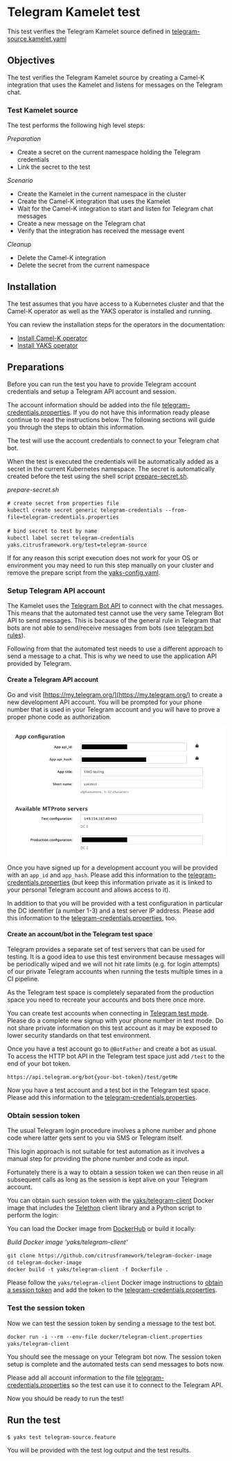 # Telegram Kamelet test

This test verifies the Telegram Kamelet source defined in [telegram-source.kamelet.yaml](telegram-source.kamelet.yaml)

## Objectives

The test verifies the Telegram Kamelet source by creating a Camel-K integration that uses the Kamelet and listens for messages on the
Telegram chat.

### Test Kamelet source

The test performs the following high level steps:

*Preparation*
- Create a secret on the current namespace holding the Telegram credentials
- Link the secret to the test

*Scenario* 
- Create the Kamelet in the current namespace in the cluster
- Create the Camel-K integration that uses the Kamelet
- Wait for the Camel-K integration to start and listen for Telegram chat messages
- Create a new message on the Telegram chat
- Verify that the integration has received the message event

*Cleanup*
- Delete the Camel-K integration
- Delete the secret from the current namespace

## Installation

The test assumes that you have access to a Kubernetes cluster and that the Camel-K operator as well as the YAKS operator is installed
and running.

You can review the installation steps for the operators in the documentation:

- [Install Camel-K operator](https://camel.apache.org/camel-k/latest/installation/installation.html)
- [Install YAKS operator](https://github.com/citrusframework/yaks#installation)

## Preparations

Before you can run the test you have to provide Telegram account credentials and setup a Telegram API account and session.
 
The account information should be added into the file [telegram-credentials.properties](telegram-credentials.properties). If you do not have this
information ready please continue to read the instructions below. The following sections will guide you through the steps to obtain
this information. 

The test will use the account credentials to connect to your Telegram chat bot.

When the test is executed the credentials will be automatically added as a secret in the current Kubernetes namespace. The secret is automatically created before the test using
the shell script [prepare-secret.sh](prepare-secret.sh).

*prepare-secret.sh*
```shell script
# create secret from properties file
kubectl create secret generic telegram-credentials --from-file=telegram-credentials.properties

# bind secret to test by name
kubectl label secret telegram-credentials yaks.citrusframework.org/test=telegram-source 
```  

If for any reason this script execution does not work for your OS or environment you may need to run this step manually on your cluster and
remove the prepare script from the [yaks-config.yaml](yaks-config.yaml).

### Setup Telegram API account

The Kamelet uses the [Telegram Bot API](https://core.telegram.org/bots/api) to connect with the chat messages. This means that the automated test cannot use the very same Telegram Bot API to
send messages. This is because of the general rule in Telegram that bots are not able to send/receive messages from bots (see [telegram bot rules](https://core.telegram.org/bots/faq#what-messages-will-my-bot-get)).

Following from that the automated test needs to use a different approach to send a message to a chat. This is why we need to use the application API provided by Telegram.

#### Create a Telegram API account

Go and visit [https://my.telegram.org/](https://my.telegram.org/) to create a new development API account. You will be prompted for your phone number that
 is used in your Telegram account and you will have to prove a proper phone code as authorization.
 
![Telegram_API_account](Telegram_API_account.png)  
 
Once you have signed up for a development account you will be provided with an `app_id` and `app_hash`. Please add this information 
to the [telegram-credentials.properties](telegram-credentials.properties) (but keep this information private as it is linked to your personal Telegram account and allows access to it).
 
In addition to that you will be provided with a test configuration in particular the DC identifier (a number 1-3) and a test server IP address. 
Please add this information to the [telegram-credentials.properties](telegram-credentials.properties), too.
   
#### Create an account/bot in the Telegram test space

Telegram provides a separate set of test servers that can be used for testing. It is a good idea to use this test environment because messages will be
periodically wiped and we will not hit rate limits (e.g. for login attempts) of our private Telegram accounts when running the tests multiple times in a CI pipeline.

As the Telegram test space is completely separated from the production space you need to recreate your accounts and bots there once more. 

You can create test accounts when connecting in [Telegram test mode](https://web.telegram.org/?test=1).
Please do a complete new signup with your phone number in test mode. Do not share private information on this test account as it may be exposed to lower security standards on that test environment.

Once you have a test account go to `@BotFather` and create a bot as usual. To access the HTTP bot API in the Telegram test space just add `/test` to the end of your bot token.

```
https://api.telegram.org/bot{your-bot-token}/test/getMe
``` 

Now you have a test account and a test bot in the Telegram test space. Please add this information to the [telegram-credentials.properties](telegram-credentials.properties).

### Obtain session token

The usual Telegram login procedure involves a phone number and phone code where latter gets sent to you via SMS or Telegram itself. 

This login approach is not suitable for test automation as it involves a manual step for providing the phone number and code as input. 

Fortunately there is a way to obtain a session token we can then reuse in all subsequent calls as long as the session is kept alive on your Telegram account. 

You can obtain such session token with the [yaks/telegram-client](https://github.com/citrusframework/telegram-docker-image) Docker image that includes the
[Telethon](https://docs.telethon.dev/en/latest/) client library and a Python script to perform the login:

You can load the Docker image from [DockerHub](https://hub.docker.com/repository/docker/yaks/telegram-client) or build it locally:

_Build Docker image 'yaks/telegram-client'_
```shell script
git clone https://github.com/citrusframework/telegram-docker-image
cd telegram-docker-image
docker build -t yaks/telegram-client -f Dockerfile .
```

Please follow the `yaks/telegram-client` Docker image instructions to [obtain a session token](https://github.com/citrusframework/telegram-docker-image) and add the token 
to the [telegram-credentials.properties](telegram-credentials.properties).

### Test the session token

Now we can test the session token by sending a message to the test bot.

```shell script
docker run -i --rm --env-file docker/telegram-client.properties yaks/telegram-client
```

You should see the message on your Telegram bot now. The session token setup is complete and the automated tests
can send messages to bots now.

Please add all account information to the file [telegram-credentials.properties](telegram-credentials.properties) so the test
can use it to connect to the Telegram API.

Now you should be ready to run the test!

## Run the test

```shell script
$ yaks test telegram-source.feature
```

You will be provided with the test log output and the test results.
